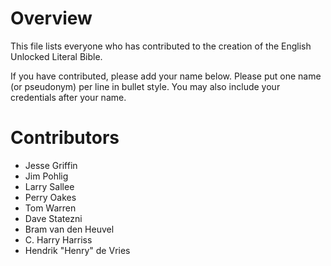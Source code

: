 # Overview

This file lists everyone who has contributed to the creation of the English Unlocked Literal Bible.

If you have contributed, please add your name below. Please put one name (or pseudonym) per line in bullet style. You may also include your credentials after your name.

# Contributors

* Jesse Griffin
* Jim Pohlig
* Larry Sallee
* Perry Oakes
* Tom Warren
* Dave Statezni
* Bram van den Heuvel
* C. Harry Harriss
* Hendrik "Henry" de Vries
